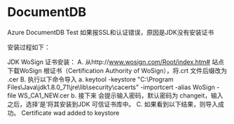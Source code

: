 # DocumentDB
Azure DocumentDB Test
如果报SSL和认证错误，原因是JDK没有安装证书

安装过程如下：

JDK WoSign 证书安装：
A. 从http://www.wosign.com/Root/index.htm# 站点 下载WoSign 根证书（Certification Authority of WoSign），将.crt 文件后缀改为 .cer
B. 执行以下命令导入
      a. keytool -keystore "C:\Program Files\Java\jdk1.8.0_71\jre\lib\security\cacerts" -importcert -alias WoSign -file WS_CA1_NEW.cer
      b. 接下来 会提示输入密码，默认密码为 changeit，输入之后，选择‘是’将其安装到JDK 可信证书库中。
C. 如果看到以下结果，则导入成功。
 Certificate wad added to keystore
